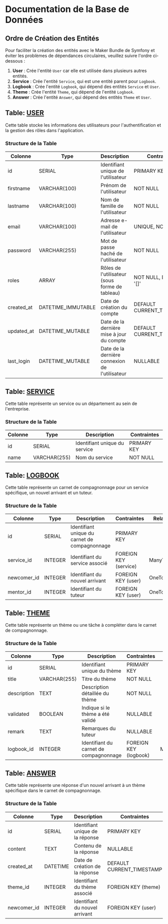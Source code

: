 # Documentation de la Base de Données

## Ordre de Création des Entités

Pour faciliter la création des entités avec le Maker Bundle de Symfony et éviter les problèmes de dépendances circulaires, veuillez suivre l'ordre ci-dessous :

1. **User** : Crée l'entité `User` car elle est utilisée dans plusieurs autres entités.
2. **Service** : Crée l'entité `Service`, qui est une entité parent pour `Logbook`.
3. **Logbook** : Crée l'entité `Logbook`, qui dépend des entités `Service` et `User`.
4. **Theme** : Crée l'entité `Theme`, qui dépend de l'entité `Logbook`.
5. **Answer** : Crée l'entité `Answer`, qui dépend des entités `Theme` et `User`.

## Table: [USER](database/USER.md)

Cette table stocke les informations des utilisateurs pour l'authentification et la gestion des rôles dans l'application.

### Structure de la Table

| Colonne    | Type               | Description                                    | Contraintes               |
|------------|--------------------|------------------------------------------------|---------------------------|
| id         | SERIAL             | Identifiant unique de l'utilisateur            | PRIMARY KEY               |
| firstname  | VARCHAR(100)       | Prénom de l'utilisateur                        | NOT NULL                  |
| lastname   | VARCHAR(100)       | Nom de famille de l'utilisateur                | NOT NULL                  |
| email      | VARCHAR(100)       | Adresse e-mail de l'utilisateur                | UNIQUE, NOT NULL          |
| password   | VARCHAR(255)       | Mot de passe haché de l'utilisateur            | NOT NULL                  |
| roles      | ARRAY              | Rôles de l'utilisateur (sous forme de tableau) | NOT NULL, DEFAULT '[]'    |
| created_at | DATETIME_IMMUTABLE | Date de création du compte                     | DEFAULT CURRENT_TIMESTAMP |
| updated_at | DATETIME_MUTABLE   | Date de la dernière mise à jour du compte      | DEFAULT CURRENT_TIMESTAMP |
| last_login | DATETIME_MUTABLE   | Date de la dernière connexion de l'utilisateur | NULLABLE                  |

## Table: [SERVICE](database/SERVICE.md)

Cette table représente un service ou un département au sein de l'entreprise.

### Structure de la Table

| Colonne    | Type               | Description                                    | Contraintes               |
|------------|--------------------|------------------------------------------------|---------------------------|
| id         | SERIAL             | Identifiant unique du service                  | PRIMARY KEY               |
| name       | VARCHAR(255)       | Nom du service                                 | NOT NULL                  |

## Table: [LOGBOOK](database/LOGBOOK.md)

Cette table représente un carnet de compagnonnage pour un service spécifique, un nouvel arrivant et un tuteur.

### Structure de la Table

| Colonne      | Type    | Description                                    | Contraintes               | Relation  |
|--------------|---------|------------------------------------------------|---------------------------|-----------|
| id           | SERIAL  | Identifiant unique du carnet de compagnonnage  | PRIMARY KEY               |           |
| service_id   | INTEGER | Identifiant du service associé                 | FOREIGN KEY (service)     | ManyToOne |
| newcomer_id  | INTEGER | Identifiant du nouvel arrivant                 | FOREIGN KEY (user)        | OneToOne  |
| mentor_id    | INTEGER | Identifiant du tuteur                          | FOREIGN KEY (user)        | OneToOne  |

## Table: [THEME](database/THEME.md)

Cette table représente un thème ou une tâche à compléter dans le carnet de compagnonnage.

### Structure de la Table

| Colonne     | Type         | Description                            | Contraintes           | Relation   |
|-------------|--------------|----------------------------------------|-----------------------|------------|
| id          | SERIAL       | Identifiant unique du thème            | PRIMARY KEY           |            |
| title       | VARCHAR(255) | Titre du thème                         | NOT NULL              |            |
| description | TEXT         | Description détaillée du thème         | NOT NULL              |            |
| validated   | BOOLEAN      | Indique si le thème a été validé       | NULLABLE              |            |
| remark      | TEXT         | Remarques du tuteur                    | NULLABLE              |            |
| logbook_id  | INTEGER      | Identifiant du carnet de compagnonnage | FOREIGN KEY (logbook) | ManyToMany |

## Table: [ANSWER](database/ANSWER.md)

Cette table représente une réponse d'un nouvel arrivant à un thème spécifique dans le carnet de compagnonnage.

### Structure de la Table

| Colonne      | Type     | Description                                    | Contraintes               | Relation   |
|--------------|----------|------------------------------------------------|---------------------------|------------|
| id           | SERIAL   | Identifiant unique de la réponse               | PRIMARY KEY               |            |
| content      | TEXT     | Contenu de la réponse                          | NULLABLE                  |            |
| created_at   | DATETIME | Date de création de la réponse                 | DEFAULT CURRENT_TIMESTAMP |            |
| theme_id     | INTEGER  | Identifiant du thème associé                   | FOREIGN KEY (theme)       | ManyToOne  |
| newcomer_id  | INTEGER  | Identifiant du nouvel arrivant                 | FOREIGN KEY (user)        | ManyToOne  |
